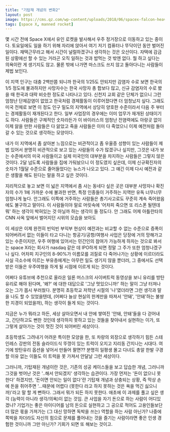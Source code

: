 ```yaml
---
title: "기탑재 개념의 변화2"
layout: post
image: https://cms.qz.com/wp-content/uploads/2018/06/spacex-falcon-heavy-elon-musk-china-europe-esa-nasa-mars-sls-boeing.jpg?quality=75&strip=all&w=1600&h=900&crop=1
tags: [space X, manned rocket]
---
```


몇 시간 전에 Space X에서 유인 로켓을 발사해서 우주 정거장으로 이동하고 있는 중이다. 토요일에도 일을 하기 위해 자리에 앉아서 여기 저기 컴퓨터나 뚜닥이던 동안 벌어진 일이다. 재택근무라고 해서 시간이 널럴하겠구나 생각하는 것은 오산이다. 자택에 감금된 상황에선 할 수 있는 거라곤 오직 일하는 것과 밥먹는 것 밖엔 없다. 뭘 하고 싶다는 의욕이란 게 생기지도 않고. 물론 밖에 나가면 마스크도 쓰지 않고 돌아다니는 사람들이 제법 보인다. 

이 지역 인구는 대충 2백만쯤 되니까 한국의 1/25도 안되지만 감염자 수로 보면 한국의 1/5 정도에 불과하지만 사망자수는 한국 사망자 총 합보다 많고, 신규 감염자의 수로 봤을 때 한국과 대략 비슷한 정도로 나타나고 있다. 신천지 교회 같은 단체가 없으니 그런 엄청난 단체감염이 없었고 한국처럼 경제활동이 이루어졌다면 더 엄청났지 싶다. 그래도 미국 전체로 보면 이 정도 인구 밀도의 지역에서 상당히 양호한 수준이라서 다음 주 부터는 경제활동이 재개된다고 한다. 일부 사업장의 경우에는 이미 업무가 재개된 상태이기도 하다. 사람들은 구체적인 숫자라든가 이 바이러스의 엄청난 전염력에도 아랑곳 없이 이제 앓을 만한 사람들은 다 앓았고 죽을 사람들은 이미 다 죽었으니 이제 예전처럼 돌아갈 수 있는 것으로 생각하는 모양이다. 

내가 이 지역에서 좀 살아본 느낌으로는 비관적이고 좀 우울증 성향이 있는 사람들이 제법 있어서 분명히 비관적으로 보고 있는 사람들의 수가 많겠구나 싶지만, 그것은 내가 보는 수준에서의 미국 사람들이고 실제 미국인의 대부분을 차지하는 사람들은 그렇지 않은 것이다. 2달 넘도록 사람들을 집에 가둬놨으니 이 정도였지 싶은데, 이제 신규확진자의 숫자가 1월달 수준으로 줄어들었다는 뉴스가 나오고 있다. 그 얘긴 이제 다시 예전과 같은 생활을 해도 된다는 말을 하고 싶은 것이다. 

지리적으로 놓고 보면 이 넓은 지역에서 좀 사는 동네다 싶은 곳은 대부분 사망자나 확진자의 수가 1에 가까운 수에 불과한 반면, 특정 인종들이 거주하는 지역만 유독 너무너무 엄청나게 높다. 안그래도 이쪽에 거주하는 사람들은 총기사고로도 꾸준히 계속 죽어왔음에도 불구하고 말이다. 이 사람들이야 말로 머릿속에 '어차피 죽으면 또 리스폰 될텐데 뭐' 하는 생각이 박혀있는 것 아닐까 하는 생각이 들 정도다. 안 그래도 어제 아틀란타의 CNN 사옥 앞에서 벌어지던 시위의 모습을 보아도 

이 세상은 이제 완전히 빈익빈 부익부 현상이 예전과는 비교할 수 없는 수준으로 증폭이 되어버려서 없는 이들이 타고 다니는 항공기/공항/여행사 사업은 당장에 거의 망해가고 있는 수준이지만, 우주 여행에 있어서는 민간인의 참여가 가능하게 하자는 것으로 봐서는 space X라는 회사가 nasdaq 같은 데 IPO하게 되면 정말 그 주가 또한 엄청나겠구나 싶다. 어차피 지구인의 8-90%가 이름모를 괴질로 다 죽어나가는 상황에 이르더라도 사실 극소수에 이르는 부유층에게는 아무런 일도 생기지 않을 뿐더러, 그 중에서도 선택 받은 이들은 우주여행을 하게 될 시점에 이르게 되는 것이다.

어쩌다 유튜브에 추천으로 올라온 일론 머스크의 사이버트럭 동영상을 보니 유리를 방탄 유리로 해야 된다며, '왜?' 에 대한 대답으로 '그냥 멋있으니까!' 하는 말이 그냥 터져나오는 그가 몹시 부러웠다. 분명히 초등학교 저학년 시절의 '나'였더라면 그런 생각과 말을 나도 할 수 있었을텐데, (어쩌다 늘상 현실의 한계만을 따져서 '안돼', '안돼'하는 불쌍한 지경이 되었을까), 하는 생각이 들게 되는 것이다. 

지금은 누가 뭐라고 하든, 세상 살아오면서 내 안에 쌓여진 '안돼, 안돼'들을 다 걷어내고, 간단하고도 뻔한 것인데 생각하지 못하고 있는 것들을 찾아내서 실현하는 이가, 또 그렇게 살아가는 것이 멋진 것이 되어버린 세상이다. 

초등학생도 그려내기 어려운 특이한 모양을 한, 또 차량의 외장으로 생각하기 힘든 스테인레스 강판의 전동 슬라이드식 뚜껑이 있는 트럭이 오지고 지리동 간지나는 시대다. 여기에 방탄유리 옵션을 넣어서 만들어 팔면?? 분명히 일평생 몰고 다녀도 총알 한발 구경할 이유 없는 이들도 이 트럭을 못 가져서 안달날 그런 세상이다. 

그러니까, 기탑재된 개념이란 것은, 기존의 성공 케이스들을 보고 답습한 개념, 그러니까 그것을 벗어난 것은 '..해서 안되겠지' 생각하는 습관이다. 가장 먼저는 '돈이 없으니 못한다' 하겠지만, '돈이면 안되는 일이 없다'란 기탑재 개념과 상충되는 상황, 즉 막상 손에 돈을 쥐어주면 '...때문에 어렵다 (못한다 라고 하지 못하는 것은 욕을 먹긴 싫으니까)'라고 말 할 게 뻔하다. 그래서 뭐가 되든 하지 못한다. 애초에 이 과제를 풀고 싶은 생각 (능력이 아니라 생각/의욕)이 없는 것임. 큰 사업을 자기 돈으로 하는 사람이 어디있겠나? 기업가는 좋은 아이디어를 남의 돈으로 실현하고 그 공으로 적어도 고용인들보단 더 많은 몫을 가져가는 (그 대신 망하면 독박을 쓰는) 역할을 하는 사람 아닌가? 나중에 쪽박을 차더라도 자신의 힘으로 문제를 풀어내는 것을 즐기는 사람이라면 좋은 인생 경험한 것이니까 그만 아닌가? 기회가 되면 또 해보는 것이고. 

